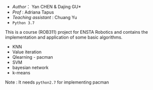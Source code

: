 * *Author*： Yan CHEN & Dajing GU*
* *Prof* : Adriana Tapus
* *Teaching assistant* : Chuang Yu
* ```Python 3.7```

This is a course (ROB311) project for ENSTA Robotics and contains the implementation and application of some basic algorithms.

* KNN
* Value iteration
* Qlearning - pacman
* SVM
* bayesian network
* k-means

Note : It needs ``python2.7`` for implementing pacman

